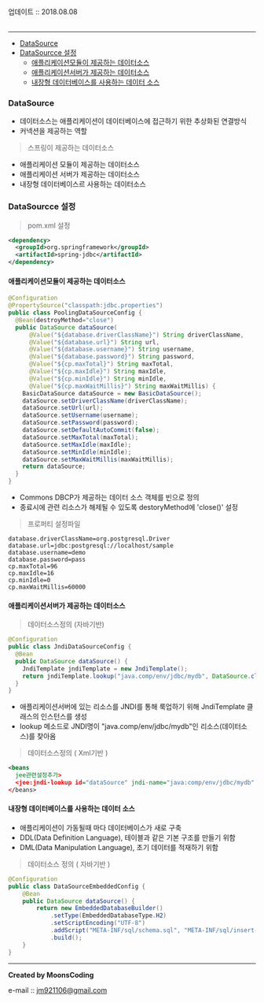 
<div class="pull-right">  업데이트 :: 2018.08.08 </div><br>

---

<!-- @import "[TOC]" {cmd="toc" depthFrom=1 depthTo=6 orderedList=false} -->
<!-- code_chunk_output -->

* [DataSource](#datasource)
* [DataSourcce 설정](#datasourcce-설정)
	* [애플리케이션모듈이 제공하는 데이터소스](#애플리케이션모듈이-제공하는-데이터소스)
	* [애플리케이션서버가 제공하는 데이터소스](#애플리케이션서버가-제공하는-데이터소스)
	* [내장형 데이터베이스를 사용하는 데이터 소스](#내장형-데이터베이스를-사용하는-데이터-소스)

<!-- /code_chunk_output -->

### DataSource

- 데이터소스는 애플리케이션이 데이터베이스에 접근하기 위한 추상화된 연결방식
- 커넥션을 제공하는 역할

> 스프링이 제공하는 데이터소스

- 애플리케이션 모듈이 제공하는 데이터소스
- 애플리케이션 서버가 제공하는 데이터소스
- 내장형 데이터베이스르 사용하는 데이터소스

### DataSourcce 설정

> pom.xml 설정

```xml
<dependency>
  <groupId>org.springframework</groupId>
  <artifactId>spring-jdbc</artifactId>
</dependency>
```

#### 애플리케이션모듈이 제공하는 데이터소스

```java
@Configuration
@PropertySource("classpath:jdbc.properties")
public class PoolingDataSourceConfig {
  @Bean(destroyMethod="close")
  public DataSource dataSource(
      @Value("${database.driverClassName}") String driverClassName,
      @Value("${database.url}") String url,
      @Value("${database.username}") String username,
      @Value("${database.password}") String password,
      @Value("${cp.maxTotal}") String maxTotal,
      @Value("${cp.maxIdle}") String maxIdle,
      @Value("${cp.minIdle}") String minIdle,
      @Value("${cp.maxWaitMillis}") String maxWaitMillis) {
    BasicDataSource dataSource = new BasicDataSource();
    dataSource.setDriverClassName(driverClassName);
    dataSource.setUrl(url);
    dataSource.setUsername(username);
    dataSource.setPassword(password);
    dataSource.setDefaultAutoCommit(false);
    dataSource.setMaxTotal(maxTotal);
    dataSource.setMaxIdle(maxIdle);
    dataSource.setMinIdle(minIdle);
    dataSource.setMaxWaitMillis(maxWaitMillis);
    return dataSource;
  }
}
```

- Commons DBCP가 제공하는 데이터 소스 객체를 빈으로 정의
- 종료시에 관련 리소스가 해제될 수 있도록 destoryMethod에 'close()' 설정

> 프로퍼티 설정파일

```
database.driverClassName=org.postgresql.Driver
database.url=jdbc:postgresql://localhost/sample
database.username=demo
database.password=pass
cp.maxTotal=96
cp.maxIdle=16
cp.minIdle=0
cp.maxWaitMillis=60000
```

#### 애플리케이션서버가 제공하는 데이터소스

> 데이터소스정의 (자바기반)

```java
@Configuration
public class JndiDataSourceConfig {
  @Bean
  public DataSource dataSource() {
    JndiTemplate jndiTemplate = new JndiTemplate();
    return jndiTemplate.lookup("java.comp/env/jdbc/mydb", DataSource.class);
  }
}
```

- 애플리케이션서버에 있는 리소스를 JNDI를 통해 룩업하기 위해 JndiTemplate 클래스의 인스턴스를 생성
- lookup 메소드로 JNDI명이 "java.comp/env/jdbc/mydb"인 리소스(데이터소스)를 찾아옴

> 데이터소스정의 ( Xml기반 )

```xml
<beans
  jee관련설정추가>
  <jee:jndi-lookup id="dataSource" jndi-name="java:comp/env/jdbc/mydb" />
</beans>
```

#### 내장형 데이터베이스를 사용하는 데이터 소스

- 애플리케이션이 가동될때 마다 데이터베이스가 새로 구축
- DDL(Data Definition Language), 테이블과 같은 기본 구조를 만들기 위함
- DML(Data Manipulation Language), 초기 데이터를 적재하기 위함

> 데이터소스 정의 ( 자바기반 )

```java
@Configuration
public class DataSourceEmbeddedConfig {
	@Bean
	public DataSource dataSource() {
		return new EmbeddedDatabaseBuilder()
			.setType(EmbeddedDatabaseType.H2)
			.setScriptEncoding("UTF-8")
			.addScript("META-INF/sql/schema.sql", "META-INF/sql/insert-init-data.sql")
			.build();
	}
}
```

---

**Created by MoonsCoding**

e-mail :: jm921106@gmail.com
